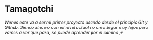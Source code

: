 # Tamagotchi

*Wenas este va a ser mi primer proyecto usando desde el principio Git y Github. Siendo sincero con mi nivel actual no creo llegar muy lejos pero vamos a ver que pasa, se puede aprender por el camino ;v*